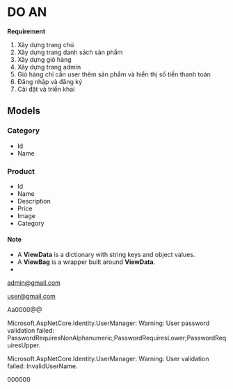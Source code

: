 ﻿# DO AN

**Requirement**

1. Xây dựng trang chủ
2. Xây dựng trang danh sách sản phẩm
3. Xây dựng giỏ hàng
4. Xây dựng trang admin
5. Giỏ hàng chỉ cần user thêm sản phẩm và hiển thị số tiền thanh toán
6. Đăng nhập và đăng ký
7. Cài đặt và triển khai

## Models

### Category

- Id
- Name

### Product

- Id
- Name
- Description
- Price
- Image
- Category

#### Note

- A **ViewData** is a dictionary with string keys and object values.
- A **ViewBag** is a wrapper built around **ViewData**.
- 
admin@gmail.com

user@gmail.com

Aa0000@@

Microsoft.AspNetCore.Identity.UserManager: Warning: User password validation failed: PasswordRequiresNonAlphanumeric;PasswordRequiresLower;PasswordRequiresUpper.

Microsoft.AspNetCore.Identity.UserManager: Warning: User validation failed: InvalidUserName.

000000

